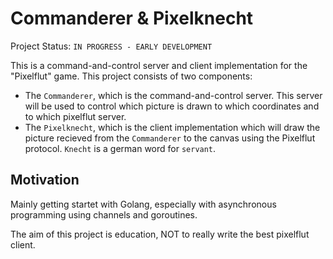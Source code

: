 # Commanderer & Pixelknecht

Project Status: `IN PROGRESS - EARLY DEVELOPMENT`

This is a command-and-control server and client implementation for the "Pixelflut" game. This project consists of two components:

- The `Commanderer`, which is the command-and-control server. This server will be used to control which picture is drawn to which coordinates and to which pixelflut server.
- The `Pixelknecht`, which is the client implementation which will draw the picture recieved from the `Commanderer` to the canvas using the Pixelflut protocol. `Knecht` is a german word for `servant`.

## Motivation

Mainly getting startet with Golang, especially with asynchronous programming using channels and goroutines.

The aim of this project is education, NOT to really write the best pixelflut client.
